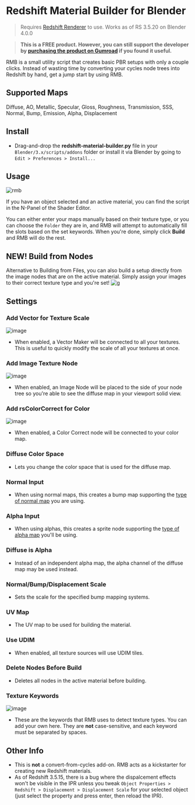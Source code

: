 # Redshift Material Builder for Blender
> Requires [Redshift Renderer](https://www.maxon.net/redshift) to use. Works as of RS 3.5.20 on Blender 4.0.0

> **This is a FREE product. However, you can still support the developer by [purchasing the product on Gumroad](https://box.gumroad.com/l/rmb) if you found it useful.**

RMB is a small utility script that creates basic PBR setups with only a couple clicks. Instead of wasting time by converting your cycles node trees into Redshift by hand, get a jump start by using RMB.

## Supported Maps
Diffuse, AO, Metallic, Specular, Gloss, Roughness, Transmission, SSS, Normal, Bump, Emission, Alpha, Displacement

## Install
- Drag-and-drop the **redshift-material-builder.py** file in your `Blender/3.x/scripts/addons` folder or install it via Blender by going to `Edit > Preferences > Install...`

## Usage
![rmb](https://github.com/abrasic/redshift-material-builder/assets/43157991/7cda8dd2-5376-4254-b78a-02d572e02945)

If you have an object selected and an active material, you can find the script in the N-Panel of the Shader Editor.

You can either enter your maps manually based on their texture type, or you can choose the `Folder` they are in, and RMB will attempt to automatically fill the slots based on the set keywords. When you're done, simply click **Build** and RMB will do the rest.

## NEW! Build from Nodes
Alternative to Building from Files, you can also build a setup directly from the image nodes that are on the active material. Simply assign your images to their correct texture type and you're set!
![g](https://github.com/abrasic/redshift-material-builder/assets/43157991/1738606e-4bf8-43bb-aba5-cd00fc064a7d)

## Settings
### **Add Vector for Texture Scale**
![image](https://github.com/abrasic/redshift-material-builder/assets/43157991/b757433e-541f-4cf5-8635-e2f0669edf4d)

 * When enabled, a Vector Maker will be connected to all your textures. This is useful to quickly modify the scale of all your textures at once.

### **Add Image Texture Node**
![image](https://github.com/abrasic/redshift-material-builder/assets/43157991/dbaa5673-195e-407d-96b8-8289a244cace)

 * When enabled, an Image Node will be placed to the side of your node tree so you're able to see the diffuse map in your viewport solid view.

### **Add rsColorCorrect for Color**
![image](https://github.com/abrasic/redshift-material-builder/assets/43157991/f71f0e30-7c5b-4738-90e5-70f0d0123e70)

 * When enabled, a Color Correct node will be connected to your color map.

### Diffuse Color Space
 * Lets you change the color space that is used for the diffuse map.

### Normal Input
 * When using normal maps, this creates a bump map supporting the [type of normal map](https://help.maxon.net/r3d/blender/en-us/index.html#html/Bump+Map.html#BumpMap-InputMapType) you are using.

### Alpha Input
  * When using alphas, this creates a sprite node supporting the [type of alpha map](https://help.maxon.net/r3d/blender/en-us/index.html#html/Sprite+Node.html#SpriteNode-OpacityCalculation) you'll be using.

### Diffuse is Alpha
  * Instead of an independent alpha map, the alpha channel of the diffuse map may be used instead.

### Normal/Bump/Displacement Scale
  * Sets the scale for the specified bump mapping systems.

### UV Map
  * The UV map to be used for building the material.

### Use UDIM
  * When enabled, all texture sources will use UDIM tiles.

### Delete Nodes Before Build
  * Deletes all nodes in the active material before building.

### Texture Keywords
![image](https://github.com/abrasic/redshift-material-builder/assets/43157991/0a65d5d4-f88a-4feb-bd4c-247f20dca4a4)
  * These are the keywords that RMB uses to detect texture types. You can add your own here. They are **not** case-sensitive, and each keyword must be separated by spaces.

## Other Info
  * This is **not** a convert-from-cycles add-on. RMB acts as a kickstarter for creating new Redshift materials.
  * As of Redshift 3.5.15, there is a bug where the dispalcement effects won't be visible in the IPR unless you tweak `Object Properties > Redshift > Displacement > Displacement Scale` for your selected object (just select the property and press enter, then reload the IPR).
